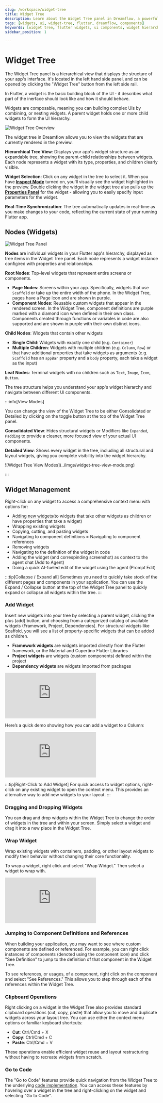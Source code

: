 ```yaml
---
slug: /workspace/widget-tree
title: Widget Tree 
description: Learn about the Widget Tree panel in Dreamflow, a powerful hierarchical view that displays and helps you manage your Flutter app's widget structure
tags: [widgets, ui, widget-tree, flutter, dreamflow, components]
keywords: [widget tree, flutter widgets, ui components, widget hierarchy, widget management, widget structure, dreamflow interface, widget navigation, widget properties, widget selection]
sidebar_position: 1

---
```


# Widget Tree

The Widget Tree panel is a hierarchical view that displays the structure of your app's interface. It's located in the left hand side panel, and can be opened by clicking the "Widget Tree" button from the left side rail.  

In Flutter, a widget is the basic building block of the UI - it describes what part of the inerface should look like and how it should behave. 

Widgets are composable, meaning you can building complex UIs by combining, or nesting widgets. 
A parent widget holds one or more child widgets to form the UI hierarchy. 

![Widget Tree Overview](../imgs/widget-tree-overview.avif)


The widget tree in Dreamflow allows you to view the widgets that are currently rendered in the preview. 


**Hierarchical Tree View**: Displays your app's widget structure as an expandable tree, showing the parent-child relationships between widgets. Each node represents a widget with its type, properties, and children clearly visible.

**Widget Selection**: Click on any widget in the tree to select it. When you have **[Inspect Mode](/workspace/content-panel#inspect-mode)** turned on, you'll visually see the widget highlighted in the preview. Double clicking the widget in the widget tree also pulls up the **[Properties Panel](/workspace/properties-panel)** for the widget - allowing you to easily specify input parameters for the widget.

**Real-Time Synchronization**: The tree automatically updates in real-time as you make changes to your code, reflecting the current state of your running Flutter app.


## Nodes (Widgets)

![Widget Tree Panel](../imgs/widget-tree.png)

**Nodes** are individual widgets in your Flutter app's hierarchy, displayed as tree items in the Widget Tree panel. Each node represents a widget instance configired with properties and relationships.

**Root Nodes**: Top-level widgets that represent entire screens or components.
- **Page Nodes**: Screens within your app. Specifically, widgets that use `Scaffold` or take up the entire width of the phone. In the Widget Tree, pages have a Page Icon and are shown in purple.
- **Component Nodes**: Reusable custom widgets that appear in the rendered screen. In the Widget Tree, component definitions are purple marked with a diamond icon when defined in their own class. Components created through functions or variables in code are also supported and are shown in purple with their own distinct icons.

**Child Nodes**: Widgets that contain other widgets
- **Single Child**: Widgets with exactly one child (e.g. `Container`)
- **Multiple Children**: Widgets with multiple children (e.g. `Column`, `Row`) or that have additional properties that take widgets as arguments (e.g. `Scaffold` has an `appBar` property and a `body` property, each take a widget as the input)

**Leaf Nodes**: Terminal widgets with no children such as `Text`, `Image`, `Icon`, `Button`. 

The tree structure helps you understand your app's widget hierarchy and navigate between different UI components.


:::info[View Modes]

You can change the *view* of the Widget Tree to be either Consolidated or Detailed by clicking on the toggle button at the top of the Widget Tree panel. 

**Consolidated View**: Hides structural widgets or Modifiers like `Expanded`, `Padding` to provide a cleaner, more focused view of your actual UI components.

**Detailed View**: Shows every widget in the tree, including all structural and layout widgets, giving you complete visibility into the widget hierarchy.
<p></p>
![Widget Tree View Modes](../imgs/widget-tree-view-mode.png)

:::


## Widget Management

Right-click on any widget to access a comprehensive context menu with options for:
- [Adding new widgets](/workspace/widget-tree#add-widget)(to widgets that take other widgets as children or have properties that take a widget)
- Wrapping existing widgets
- Copying, cutting, and pasting widgets
- Navigating to component definitions
= Navigating to component references
- Removing widgets
- Navigating to the definition of the widget in code
- Adding the widget (and correspinding screenshot) as context to the agent chat (Add to Agent)
- Doing a quick AI-fueled edit of the widget using the agent (Prompt Edit)

:::tip[Collapse / Expand all]
Sometimes you need to quickly take stock of the different pages and components in your application. You can use the Expand / Collapse button at the top of the Widget Tree panel to quickly expand or collapse all widgets within the tree.
:::

### Add Widget
Insert new widgets into your tree by selecting a parent widget, clicking the plus (add) button, and choosing from a categorized catalog of available widgets (Framework, Project, Dependencies). For structural widgets like Scaffold, you will see a list of property-specific widgets that can be added as children.

- **Framework widgets** are widgets imported directly from the Flutter framework, or the Material and Cupertino Flutter Libraries
- **Project widgets** are widgets (custom components) defined within the project
- **Dependency widgets** are widgets imported from packages


<div style={{
    position: 'relative',
    paddingBottom: 'calc(50.67989417989418% + 41px)', // Keeps the aspect ratio and additional padding
    height: 0,
    width: '100%'}}>
    <iframe 
        src="https://demo.arcade.software/Xb10bs310XYTGNS6Uf1H?embed&show_copy_link=true"
        title=""
        style={{
            position: 'absolute',
            top: 0,
            left: 0,
            width: '100%',
            height: '100%',
            colorScheme: 'light'
        }}
        frameBorder="0"
        loading="lazy"
        webkitAllowFullScreen
        mozAllowFullScreen
        allowFullScreen
        allow="clipboard-write">
    </iframe>
</div>
<p></p>




Here’s a quick demo showing how you can add a widget to a Column:

<div style={{
    position: 'relative',
    paddingBottom: 'calc(50.67989417989418% + 41px)', // Keeps the aspect ratio and additional padding
    height: 0,
    width: '100%'}}>
    <iframe 
        src="https://demo.arcade.software/3eXOPIUfeFG3StCJv5H4?embed&show_copy_link=true"
        title=""
        style={{
            position: 'absolute',
            top: 0,
            left: 0,
            width: '100%',
            height: '100%',
            colorScheme: 'light'
        }}
        frameBorder="0"
        loading="lazy"
        webkitAllowFullScreen
        mozAllowFullScreen
        allowFullScreen
        allow="clipboard-write">
    </iframe>
</div>
<p></p>

:::tip[Right-Click to Add Widget]
For quick access to widget options, right-click on any existing widget to open the context menu. This provides an alternative way to add new widgets to your layout.
:::

### Dragging and Dropping Widgets 
You can drag and drop widgets within the Widget Tree to change the order of widgets in the tree and within your screen. Simply select a widget and drag it into a new place in the Widget Tree. 

<!-- TO DO: add arcade -->

### Wrap Widget
Wrap existing widgets with containers, padding, or other layout widgets to modify their behavior without changing their core functionality.

To wrap a widget, right click and select "Wrap Widget." Then select a widget to wrap with. 

<div style={{
    position: 'relative',
    paddingBottom: 'calc(50.67989417989418% + 41px)', // Keeps the aspect ratio and additional padding
    height: 0,
    width: '100%'}}>
    <iframe 
        src="https://demo.arcade.software/2Hdtm30YQkY9xy4zFhKv?embed&show_copy_link=true"
        title=""
        style={{
            position: 'absolute',
            top: 0,
            left: 0,
            width: '100%',
            height: '100%',
            colorScheme: 'light'
        }}
        frameBorder="0"
        loading="lazy"
        webkitAllowFullScreen
        mozAllowFullScreen
        allowFullScreen
        allow="clipboard-write">
    </iframe>
</div>
<p></p>

### Jumping to Component Definitions and References
When building your application, you may want to see where custom components are defined or referenced. For example, you can right click instances of components (denoted using the component icon) and click "See Definition" to jump to the definition of that component in the Widget Tree. 

To see references, or usages, of a component, right click on the component and select "See References." This allows you to step through each of the references within the Widget Tree.

<!-- TO DO: add arcade -->


### Clipboard Operations
Right clicking on a widget in the Widget Tree also provides standard clipboard operations (cut, copy, paste) that allow you to move and duplicate widgets across your layout tree. You can use either the context menu options or familiar keyboard shortcuts:

- **Cut**: Ctrl/Cmd + X
- **Copy**: Ctrl/Cmd + C  
- **Paste**: Ctrl/Cmd + V

These operations enable efficient widget reuse and layout restructuring without having to recreate widgets from scratch.

### Go to Code
The "Go to Code" features provide quick navigation from the Widget Tree to the underlying [code implementation](../content-panel.md#code-editor). You can access these features by hovering over a widget in the tree and right-clicking on the widget and selecting "Go to Code".

 
